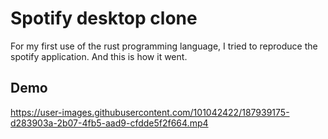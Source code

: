 
# Spotify desktop clone

For my first use of the rust programming language, I tried to reproduce the spotify application. And this is how it went.

## Demo

https://user-images.githubusercontent.com/101042422/187939175-d283903a-2b07-4fb5-aad9-cfdde5f2f664.mp4

